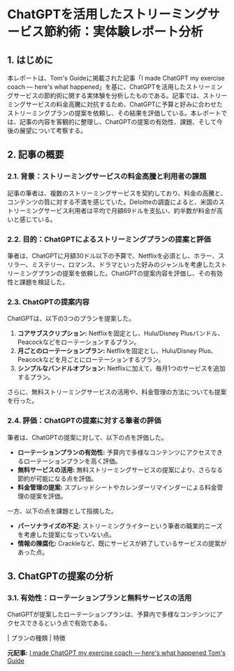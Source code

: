 # ChatGPTを活用したストリーミングサービス節約術：実体験レポート分析

## 1. はじめに

本レポートは、Tom's Guideに掲載された記事「I made ChatGPT my exercise coach — here's what happened」を基に、ChatGPTを活用したストリーミングサービスの節約術に関する実体験を分析したものである。記事では、ストリーミングサービスの料金高騰に対抗するため、ChatGPTに予算と好みに合わせたストリーミングプランの提案を依頼し、その結果を評価している。本レポートでは、記事の内容を客観的に整理し、ChatGPTの提案の有効性、課題、そして今後の展望について考察する。

## 2. 記事の概要

### 2.1. 背景：ストリーミングサービスの料金高騰と利用者の課題

記事の筆者は、複数のストリーミングサービスを契約しており、料金の高騰と、コンテンツの質に対する不満を感じていた。Deloitteの調査によると、米国のストリーミングサービス利用者は平均で月額69ドルを支払い、約半数が料金が高いと感じている。

### 2.2. 目的：ChatGPTによるストリーミングプランの提案と評価

筆者は、ChatGPTに月額30ドル以下の予算で、Netflixを必須とし、ホラー、スリラー、ミステリー、ロマンス、ドラマといった好みのジャンルを考慮したストリーミングプランの提案を依頼した。ChatGPTの提案内容を評価し、その有効性と課題を検証した。

### 2.3. ChatGPTの提案内容

ChatGPTは、以下の3つのプランを提案した。

1. **コアサブスクリプション:** Netflixを固定とし、Hulu/Disney Plusバンドル、Peacockなどをローテーションするプラン。
2. **月ごとのローテーションプラン:** Netflixを固定とし、Hulu/Disney Plus、Peacockなどを月ごとにローテーションするプラン。
3. **シンプルなバンドルオプション:** Netflixに加えて、毎月1つのサービスを追加するプラン。

さらに、無料ストリーミングサービスの活用や、料金管理の方法についても提案を行った。

### 2.4. 評価：ChatGPTの提案に対する筆者の評価

筆者は、ChatGPTの提案に対して、以下の点を評価した。

* **ローテーションプランの有効性:** 予算内で多様なコンテンツにアクセスできるローテーションプランを高く評価。
* **無料サービスの活用:** 無料ストリーミングサービスの提案により、さらなる節約が可能になる点を評価。
* **料金管理の提案:** スプレッドシートやカレンダーリマインダーによる料金管理の提案を評価。

一方、以下の点を課題として指摘した。

* **パーソナライズの不足:** ストリーミングライターという筆者の職業的ニーズを考慮した提案になっていない点。
* **情報の陳腐化:** Crackleなど、既にサービスが終了しているサービスの提案があった点。

## 3. ChatGPTの提案の分析

### 3.1. 有効性：ローテーションプランと無料サービスの活用

ChatGPTが提案したローテーションプランは、予算内で多様なコンテンツにアクセスできるという点で有効である。

| プランの種類 | 特徴 

**元記事:** [I made ChatGPT my exercise coach — here's what happened Tom's Guide](https://www.tomsguide.com/entertainment/streaming/i-asked-chatgpt-to-help-me-save-money-on-streaming-heres-what-happened)
